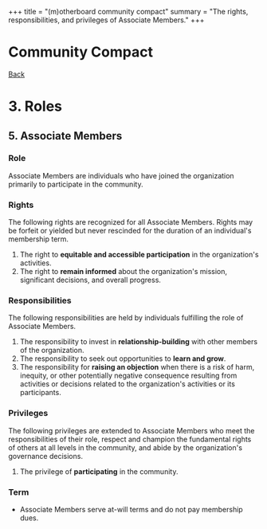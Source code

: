 +++
title = "(m)otherboard community compact"
summary = "The rights, responsibilities, and privileges of Associate Members."
+++

# Community Compact

[Back](/governance/roles)

# 3\. Roles

## 5\. Associate Members

### Role

Associate Members are individuals who have joined the organization primarily to participate in the community.

### Rights

The following rights are recognized for all Associate Members. Rights may be forfeit or yielded but never rescinded for the duration of an individual's membership term.

1. The right to **equitable and accessible participation** in the organization's activities.
2. The right to **remain informed** about the organization's mission, significant decisions, and overall progress.

### Responsibilities

The following responsibilities are held by individuals fulfilling the role of Associate Members.

1. The responsibility to invest in **relationship-building** with other members of the organization.
2. The responsibility to seek out opportunities to **learn and grow**.
3. The responsibility for **raising an objection** when there is a risk of harm, inequity, or other potentially negative consequence resulting from activities or decisions related to the organization's activities or its participants.

### Privileges

The following privileges are extended to Associate Members who meet the responsibilities of their role, respect and champion the fundamental rights of others at all levels in the community, and abide by the organization's governance decisions.

1. The privilege of **participating** in the community.

### Term

* Associate Members serve at-will terms and do not pay membership dues.

